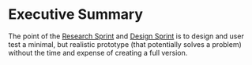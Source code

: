 # Executive Summary

The point of the [Research Sprint](http://www.gv.com/lib/the-gv-research-sprint-a-4-day-process-for-answering-important-startup-questions) and [Design Sprint](http://www.gv.com/sprint) is to design and user test a minimal, but realistic prototype (that potentially solves a problem) without the time and expense of creating a full version. 

